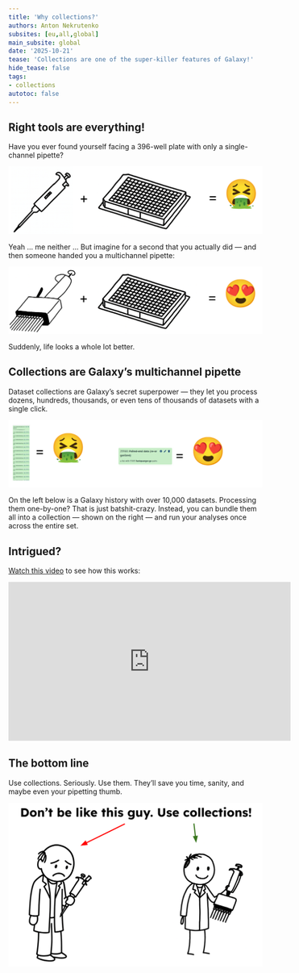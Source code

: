 ```yaml
---
title: 'Why collections?'
authors: Anton Nekrutenko 
subsites: [eu,all,global]
main_subsite: global
date: '2025-10-21'
tease: 'Collections are one of the super-killer features of Galaxy!'
hide_tease: false
tags:
- collections
autotoc: false
---
```


## Right tools are everything!

Have you ever found yourself facing a 396-well plate with only a single-channel pipette?

![](singleChannel.svg)

Yeah ... me neither ... But imagine for a second that you actually did — and then someone handed you a multichannel pipette:

![](multiChannel.svg)

Suddenly, life looks a whole lot better.

## Collections are Galaxy’s multichannel pipette

Dataset collections are Galaxy’s secret superpower — they let you process dozens, hundreds, thousands, or even tens of thousands of datasets with a single click.

![](datasets.svg)

On the left below is a Galaxy history with over 10,000 datasets. Processing them one-by-one? That is just batshit-crazy. Instead, you can bundle them all into a collection — shown on the right — and run your analyses once across the entire set.

## Intrigued? 

[Watch this video](https://youtu.be/m6NjGxD4F68) to see how this works:

<iframe width="560" height="315" src="https://www.youtube.com/embed/m6NjGxD4F68?si=vIDCKdG76NdQoASO" title="YouTube video player" frameborder="0" allow="accelerometer; autoplay; clipboard-write; encrypted-media; gyroscope; picture-in-picture; web-share" referrerpolicy="strict-origin-when-cross-origin" allowfullscreen></iframe>

## The bottom line

Use collections. Seriously. Use them. They’ll save you time, sanity, and maybe even your pipetting thumb.

![](theguy.svg)
